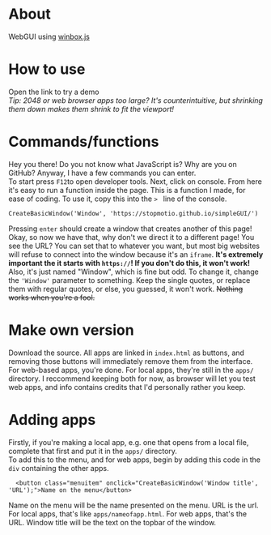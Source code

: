 # About
WebGUI using [winbox.js](https://nextapps-de.github.io/winbox/)
# How to use
Open the link to try a demo <br/>
_Tip: 2048 or web browser apps too large? It's counterintuitive, but shrinking them down makes them shrink to fit the viewport!_
# Commands/functions
Hey you there! Do you not know what JavaScript is? Why are you on GitHub? Anyway, I have a few commands you can enter. <br/>
To start press `F12`to open developer tools. Next, click on console. From here it's easy to run a function inside the page. This is a function I made, for ease of coding. To use it, copy this into the `> ` line of the console.
```
CreateBasicWindow('Window', 'https://stopmotio.github.io/simpleGUI/')
```
Pressing `enter` should create a window that creates another of this page! <br/>
Okay, so now we have that, why don't we direct it to a different page! You see the URL? You can set that to whatever you want, but most big websites will refuse to connect into the window because it's an `iframe`. **It's extremely important the it starts with `https://`! If you don't do this, it won't work!** <br/>
Also, it's just named "Window", which is fine but odd. To change it, change the `'Window'` parameter to something. Keep the single quotes, or replace them with regular quotes, or else, you guessed, it won't work. ~~Nothing works when you're a fool.~~
# Make own version
Download the source. All apps are linked in `index.html` as buttons, and removing those buttons will immediately remove them from the interface. For web-based apps, you're done. For local apps, they're still in the `apps/` directory. I reccommend keeping both for now, as browser will let you test web apps, and info contains credits that I'd personally rather you keep.
# Adding apps
Firstly, if you're making a local app, e.g. one that opens from a local file, complete that first and put it in the `apps/` directory. <br/>
To add this to the menu, and for web apps, begin by adding this code in the `div` containing the other apps. 
```
  <button class="menuitem" onclick="CreateBasicWindow('Window title', 'URL');">Name on the menu</button>
```
Name on the menu will be the name presented on the menu. URL is the url. For local apps, that's like `apps/nameofapp.html`. For web apps, that's the URL. Window title will be the text on the topbar of the window.
